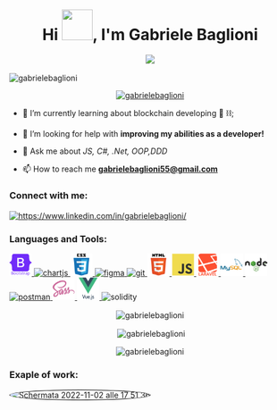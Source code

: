 <h1 align="center">Hi <img src="https://github.com/mitul3737/mitul3737/blob/main/Wave.gif" height="55px" width="55px">, I'm Gabriele Baglioni</h1>
<p align="center">
    <img src="https://readme-typing-svg.herokuapp.com?color=Green&width=380&font=bold&height=85&lines=Hi,+welcome+to+my+Code-World!;I'm+a+web+developer+from+Italy;Be+free+to+ask+me+everythings;❤️&center=true"></a>

</p>

<p align="left"> <img src="https://komarev.com/ghpvc/?username=gabrielebaglioni&label=Profile%20views&color=0e75b6&style=flat" alt="gabrielebaglioni" /> </p>

<p align="center"> <a href="https://github.com/ryo-ma/github-profile-trophy"><img src="https://github-profile-trophy.vercel.app/?username=gabrielebaglioni" alt="gabrielebaglioni" /></a> </p>

- 🔭  I’m currently learning about blockchain developing 🌱 ⛓;

- 🤝 I’m looking for help with **improving my abilities as a developer!**

- 💬 Ask me about **JS, C#, .Net, OOP*,DDD*

- 📫 How to reach me **gabrielebaglioni55@gmail.com**


<h3 align="left">Connect with me:</h3>
<p align="left">
<a href="https://www.linkedin.com/in/gabrielebaglioni/)" target="blank"><img align="center" src="https://raw.githubusercontent.com/rahuldkjain/github-profile-readme-generator/master/src/images/icons/Social/linked-in-alt.svg" alt="https://www.linkedin.com/in/gabrielebaglioni/" height="30" width="40" /></a>
</p>

<h3 align="left">Languages and Tools:</h3>
<p align="left"> <a href="https://getbootstrap.com" target="_blank" rel="noreferrer"> <img src="https://raw.githubusercontent.com/devicons/devicon/master/icons/bootstrap/bootstrap-plain-wordmark.svg" alt="bootstrap" width="40" height="40"/> </a> <a href="https://www.chartjs.org" target="_blank" rel="noreferrer"> <img src="https://www.chartjs.org/media/logo-title.svg" alt="chartjs" width="40" height="40"/> </a> <a href="https://www.w3schools.com/css/" target="_blank" rel="noreferrer"> <img src="https://raw.githubusercontent.com/devicons/devicon/master/icons/css3/css3-original-wordmark.svg" alt="css3" width="40" height="40"/> </a> <a href="https://www.figma.com/" target="_blank" rel="noreferrer"> <img src="https://www.vectorlogo.zone/logos/figma/figma-icon.svg" alt="figma" width="40" height="40"/> </a> <a href="https://git-scm.com/" target="_blank" rel="noreferrer"> <img src="https://www.vectorlogo.zone/logos/git-scm/git-scm-icon.svg" alt="git" width="40" height="40"/> </a> <a href="https://www.w3.org/html/" target="_blank" rel="noreferrer"> <img src="https://raw.githubusercontent.com/devicons/devicon/master/icons/html5/html5-original-wordmark.svg" alt="html5" width="40" height="40"/> </a> <a href="https://developer.mozilla.org/en-US/docs/Web/JavaScript" target="_blank" rel="noreferrer"> <img src="https://raw.githubusercontent.com/devicons/devicon/master/icons/javascript/javascript-original.svg" alt="javascript" width="40" height="40"/> </a> <a href="https://laravel.com/" target="_blank" rel="noreferrer"> <img src="https://raw.githubusercontent.com/devicons/devicon/master/icons/laravel/laravel-plain-wordmark.svg" alt="laravel" width="40" height="40"/> </a> <a href="https://www.mysql.com/" target="_blank" rel="noreferrer"> <img src="https://raw.githubusercontent.com/devicons/devicon/master/icons/mysql/mysql-original-wordmark.svg" alt="mysql" width="40" height="40"/> </a> <a href="https://nodejs.org" target="_blank" rel="noreferrer"> <img src="https://raw.githubusercontent.com/devicons/devicon/master/icons/nodejs/nodejs-original-wordmark.svg" alt="nodejs" width="40" height="40"/> </a> <a href="https://postman.com" target="_blank" rel="noreferrer"> <img src="https://www.vectorlogo.zone/logos/getpostman/getpostman-icon.svg" alt="postman" width="40" height="40"/> </a> <a href="https://sass-lang.com" target="_blank" rel="noreferrer"> <img src="https://raw.githubusercontent.com/devicons/devicon/master/icons/sass/sass-original.svg" alt="sass" width="40" height="40"/> </a> <a href="https://vuejs.org/" target="_blank" rel="noreferrer"> <img src="https://raw.githubusercontent.com/devicons/devicon/master/icons/vuejs/vuejs-original-wordmark.svg" alt="vuejs" width="40" height="40"/> </a
<a href="https://docs.soliditylang.org/en/v0.8.17/" target="_blank" rel="noreferrer"> 
  <img src="https://cdn.jsdelivr.net/gh/devicons/devicon/icons/solidity/solidity-original.svg" alt="solidity" width="40" height="40"/> </a>   
</p>

<p align="center"><img align="center" src="https://github-readme-stats.vercel.app/api/top-langs?username=gabrielebaglioni&show_icons=true&locale=en&layout=compact" alt="gabrielebaglioni" /></p>

<p align="center">&nbsp;<img align="center" src="https://github-readme-stats.vercel.app/api?username=gabrielebaglioni&show_icons=true&locale=en" alt="gabrielebaglioni" /></p>

<p align="center"><img align="center" src="https://github-readme-streak-stats.herokuapp.com/?user=gabrielebaglioni&" alt="gabrielebaglioni" /></p>
<h3 align="left">Exaple of work:</h3>
<p align="left">
   <img width="400" height="200" style="border-radius: 50%; border: 1px solid black;" alt="Schermata 2022-11-02 alle 17 51 36" src="https://user-images.githubusercontent.com/97400054/199552647-80452eb0-5d85-4d0f-8568-e0bbee0c4d31.png">

</p>
